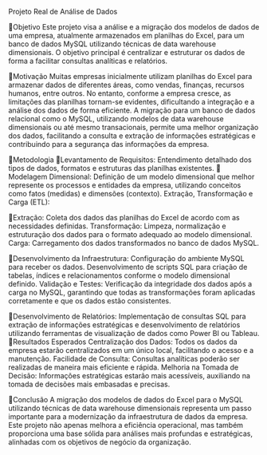 Projeto Real de Análise de Dados 

🔎Objetivo Este projeto visa a análise e a migração dos modelos de dados de uma empresa, atualmente armazenados em planilhas do Excel, para um banco de dados MySQL utilizando técnicas de data warehouse dimensionais. O objetivo principal é centralizar e estruturar os dados de forma a facilitar consultas analíticas e relatórios.

🔎Motivação
Muitas empresas inicialmente utilizam planilhas do Excel para armazenar dados de diferentes áreas, como vendas, finanças, recursos humanos, entre outros. No entanto, conforme a empresa cresce, as limitações das planilhas tornam-se evidentes, dificultando a integração e a análise dos dados de forma eficiente. A migração para um banco de dados relacional como o MySQL, utilizando modelos de data warehouse dimensionais ou até mesmo transacionais, permite uma melhor organização dos dados, facilitando a consulta e extração de informações estratégicas e contribuindo para a segurança das informações da empresa.

🔎Metodologia
📌Levantamento de Requisitos: Entendimento detalhado dos tipos de dados, formatos e estruturas das planilhas existentes.
📌Modelagem Dimensional: Definição de um modelo dimensional que melhor represente os processos e entidades da empresa, utilizando conceitos como fatos (medidas) e dimensões (contexto).
Extração, Transformação e Carga (ETL):

📌Extração: Coleta dos dados das planilhas do Excel de acordo com as necessidades definidas.
Transformação: Limpeza, normalização e estruturação dos dados para o formato adequado ao modelo dimensional. Carga: Carregamento dos dados transformados no banco de dados MySQL.

📌Desenvolvimento da Infraestrutura:
Configuração do ambiente MySQL para receber os dados. Desenvolvimento de scripts SQL para criação de tabelas, índices e relacionamentos conforme o modelo dimensional definido. Validação e Testes: Verificação da integridade dos dados após a carga no MySQL, garantindo que todas as transformações foram aplicadas corretamente e que os dados estão consistentes.

📌Desenvolvimento de Relatórios: Implementação de consultas SQL para extração de informações estratégicas e desenvolvimento de relatórios utilizando ferramentas de visualização de dados como Power BI ou Tableau.
🔎Resultados Esperados
Centralização dos Dados: Todos os dados da empresa estarão centralizados em um único local, facilitando o acesso e a manutenção. Facilidade de Consulta: Consultas analíticas poderão ser realizadas de maneira mais eficiente e rápida. Melhoria na Tomada de Decisão: Informações estratégicas estarão mais acessíveis, auxiliando na tomada de decisões mais embasadas e precisas.

🔎Conclusão
A migração dos modelos de dados do Excel para o MySQL utilizando técnicas de data warehouse dimensionais representa um passo importante para a modernização da infraestrutura de dados da empresa. Este projeto não apenas melhora a eficiência operacional, mas também proporciona uma base sólida para análises mais profundas e estratégicas, alinhadas com os objetivos de negócio da organização.
